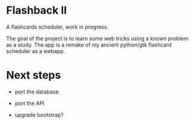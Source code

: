 # Flashback II

A flashcards scheduler, work in progress.

The goal of the project is to learn some web tricks using a known problem as a
study. The app is a remake of my ancient python/gtk flashcard scheduler as a
webapp.

# Next steps

- port the database
- port the API

- upgrade bootstrap?
